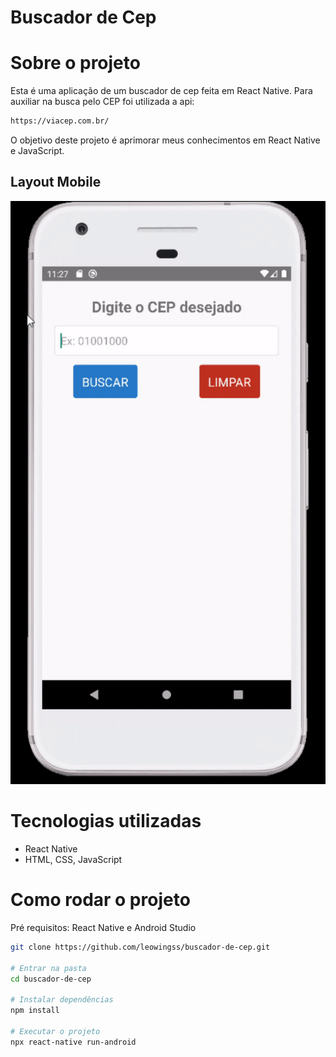 # Buscador de Cep

# Sobre o projeto

 Esta é uma aplicação de um buscador de cep feita em React Native. Para auxiliar na busca pelo CEP foi utilizada a api: 

 ```bash
 https://viacep.com.br/
 ``` 

 O objetivo deste projeto é aprimorar meus conhecimentos em React Native e JavaScript.

## Layout Mobile 

 <img src="./assets/buscador.gif" alt="Conversor"/>


# Tecnologias utilizadas 

- React Native
- HTML, CSS, JavaScript 

# Como rodar o projeto

Pré requisitos: React Native e Android Studio 

```bash 
git clone https://github.com/leowingss/buscador-de-cep.git

# Entrar na pasta
cd buscador-de-cep

# Instalar dependências
npm install

# Executar o projeto
npx react-native run-android

``` 
